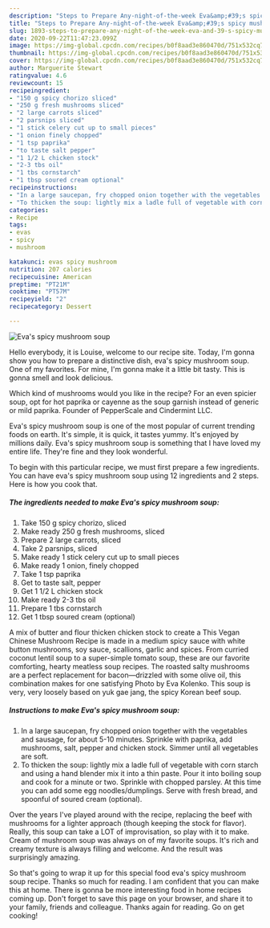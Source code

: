 ```yaml
---
description: "Steps to Prepare Any-night-of-the-week Eva&amp;#39;s spicy mushroom soup"
title: "Steps to Prepare Any-night-of-the-week Eva&amp;#39;s spicy mushroom soup"
slug: 1893-steps-to-prepare-any-night-of-the-week-eva-and-39-s-spicy-mushroom-soup
date: 2020-09-22T11:47:23.099Z
image: https://img-global.cpcdn.com/recipes/b0f8aad3e860470d/751x532cq70/evas-spicy-mushroom-soup-recipe-main-photo.jpg
thumbnail: https://img-global.cpcdn.com/recipes/b0f8aad3e860470d/751x532cq70/evas-spicy-mushroom-soup-recipe-main-photo.jpg
cover: https://img-global.cpcdn.com/recipes/b0f8aad3e860470d/751x532cq70/evas-spicy-mushroom-soup-recipe-main-photo.jpg
author: Marguerite Stewart
ratingvalue: 4.6
reviewcount: 15
recipeingredient:
- "150 g spicy chorizo sliced"
- "250 g fresh mushrooms sliced"
- "2 large carrots sliced"
- "2 parsnips sliced"
- "1 stick celery cut up to small pieces"
- "1 onion finely chopped"
- "1 tsp paprika"
- "to taste salt pepper"
- "1 1/2 L chicken stock"
- "2-3 tbs oil"
- "1 tbs cornstarch"
- "1 tbsp soured cream optional"
recipeinstructions:
- "In a large saucepan, fry chopped onion together with the vegetables and sausage, for about 5-10 minutes. Sprinkle with paprika, add mushrooms, salt, pepper and chicken stock. Simmer until all vegetables are soft."
- "To thicken the soup: lightly mix a ladle full of vegetable with corn starch and using a hand blender mix it into a thin paste. Pour it into boiling soup and cook for a minute or two. Sprinkle with chopped parsley. At this time you can add some egg noodles/dumplings. Serve with fresh bread, and spoonful of soured cream (optional)."
categories:
- Recipe
tags:
- evas
- spicy
- mushroom

katakunci: evas spicy mushroom 
nutrition: 207 calories
recipecuisine: American
preptime: "PT21M"
cooktime: "PT57M"
recipeyield: "2"
recipecategory: Dessert

---
```



![Eva&#39;s spicy mushroom soup](https://img-global.cpcdn.com/recipes/b0f8aad3e860470d/751x532cq70/evas-spicy-mushroom-soup-recipe-main-photo.jpg)

Hello everybody, it is Louise, welcome to our recipe site. Today, I'm gonna show you how to prepare a distinctive dish, eva&#39;s spicy mushroom soup. One of my favorites. For mine, I'm gonna make it a little bit tasty. This is gonna smell and look delicious.

Which kind of mushrooms would you like in the recipe? For an even spicier soup, opt for hot paprika or cayenne as the soup garnish instead of generic or mild paprika. Founder of PepperScale and Cindermint LLC.

Eva&#39;s spicy mushroom soup is one of the most popular of current trending foods on earth. It's simple, it is quick, it tastes yummy. It's enjoyed by millions daily. Eva&#39;s spicy mushroom soup is something that I have loved my entire life. They're fine and they look wonderful.


To begin with this particular recipe, we must first prepare a few ingredients. You can have eva&#39;s spicy mushroom soup using 12 ingredients and 2 steps. Here is how you cook that.

<!--inarticleads1-->

##### The ingredients needed to make Eva&#39;s spicy mushroom soup:

1. Take 150 g spicy chorizo, sliced
1. Make ready 250 g fresh mushrooms, sliced
1. Prepare 2 large carrots, sliced
1. Take 2 parsnips, sliced
1. Make ready 1 stick celery cut up to small pieces
1. Make ready 1 onion, finely chopped
1. Take 1 tsp paprika
1. Get to taste salt, pepper
1. Get 1 1/2 L chicken stock
1. Make ready 2-3 tbs oil
1. Prepare 1 tbs cornstarch
1. Get 1 tbsp soured cream (optional)


A mix of butter and flour thicken chicken stock to create a This Vegan Chinese Mushroom Recipe is made in a medium spicy sauce with white button mushrooms, soy sauce, scallions, garlic and spices. From curried coconut lentil soup to a super-simple tomato soup, these are our favorite comforting, hearty meatless soup recipes. The roasted salty mushrooms are a perfect replacement for bacon—drizzled with some olive oil, this combination makes for one satisfying Photo by Eva Kolenko. This soup is very, very loosely based on yuk gae jang, the spicy Korean beef soup. 

<!--inarticleads2-->

##### Instructions to make Eva&#39;s spicy mushroom soup:

1. In a large saucepan, fry chopped onion together with the vegetables and sausage, for about 5-10 minutes. Sprinkle with paprika, add mushrooms, salt, pepper and chicken stock. Simmer until all vegetables are soft.
1. To thicken the soup: lightly mix a ladle full of vegetable with corn starch and using a hand blender mix it into a thin paste. Pour it into boiling soup and cook for a minute or two. Sprinkle with chopped parsley. At this time you can add some egg noodles/dumplings. Serve with fresh bread, and spoonful of soured cream (optional).


Over the years I&#39;ve played around with the recipe, replacing the beef with mushrooms for a lighter approach (though keeping the stock for flavor). Really, this soup can take a LOT of improvisation, so play with it to make. Cream of mushroom soup was always on of my favorite soups. It&#39;s rich and creamy texture is always filling and welcome. And the result was surprisingly amazing. 

So that's going to wrap it up for this special food eva&#39;s spicy mushroom soup recipe. Thanks so much for reading. I am confident that you can make this at home. There is gonna be more interesting food in home recipes coming up. Don't forget to save this page on your browser, and share it to your family, friends and colleague. Thanks again for reading. Go on get cooking!
